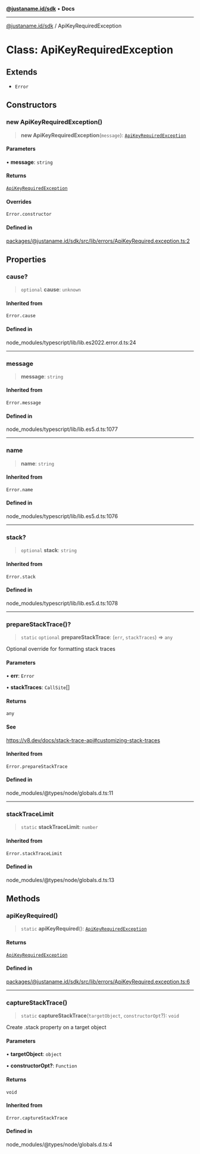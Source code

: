 [**@justaname.id/sdk**](../README.md) • **Docs**

***

[@justaname.id/sdk](../globals.md) / ApiKeyRequiredException

# Class: ApiKeyRequiredException

## Extends

- `Error`

## Constructors

### new ApiKeyRequiredException()

> **new ApiKeyRequiredException**(`message`): [`ApiKeyRequiredException`](ApiKeyRequiredException.md)

#### Parameters

• **message**: `string`

#### Returns

[`ApiKeyRequiredException`](ApiKeyRequiredException.md)

#### Overrides

`Error.constructor`

#### Defined in

[packages/@justaname.id/sdk/src/lib/errors/ApiKeyRequired.exception.ts:2](https://github.com/JustaName-id/JustaName-sdk/blob/7430def13fc61cd3fc8b89d25e0869ee390cc2d0/packages/@justaname.id/sdk/src/lib/errors/ApiKeyRequired.exception.ts#L2)

## Properties

### cause?

> `optional` **cause**: `unknown`

#### Inherited from

`Error.cause`

#### Defined in

node\_modules/typescript/lib/lib.es2022.error.d.ts:24

***

### message

> **message**: `string`

#### Inherited from

`Error.message`

#### Defined in

node\_modules/typescript/lib/lib.es5.d.ts:1077

***

### name

> **name**: `string`

#### Inherited from

`Error.name`

#### Defined in

node\_modules/typescript/lib/lib.es5.d.ts:1076

***

### stack?

> `optional` **stack**: `string`

#### Inherited from

`Error.stack`

#### Defined in

node\_modules/typescript/lib/lib.es5.d.ts:1078

***

### prepareStackTrace()?

> `static` `optional` **prepareStackTrace**: (`err`, `stackTraces`) => `any`

Optional override for formatting stack traces

#### Parameters

• **err**: `Error`

• **stackTraces**: `CallSite`[]

#### Returns

`any`

#### See

https://v8.dev/docs/stack-trace-api#customizing-stack-traces

#### Inherited from

`Error.prepareStackTrace`

#### Defined in

node\_modules/@types/node/globals.d.ts:11

***

### stackTraceLimit

> `static` **stackTraceLimit**: `number`

#### Inherited from

`Error.stackTraceLimit`

#### Defined in

node\_modules/@types/node/globals.d.ts:13

## Methods

### apiKeyRequired()

> `static` **apiKeyRequired**(): [`ApiKeyRequiredException`](ApiKeyRequiredException.md)

#### Returns

[`ApiKeyRequiredException`](ApiKeyRequiredException.md)

#### Defined in

[packages/@justaname.id/sdk/src/lib/errors/ApiKeyRequired.exception.ts:6](https://github.com/JustaName-id/JustaName-sdk/blob/7430def13fc61cd3fc8b89d25e0869ee390cc2d0/packages/@justaname.id/sdk/src/lib/errors/ApiKeyRequired.exception.ts#L6)

***

### captureStackTrace()

> `static` **captureStackTrace**(`targetObject`, `constructorOpt`?): `void`

Create .stack property on a target object

#### Parameters

• **targetObject**: `object`

• **constructorOpt?**: `Function`

#### Returns

`void`

#### Inherited from

`Error.captureStackTrace`

#### Defined in

node\_modules/@types/node/globals.d.ts:4
